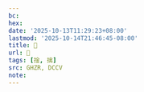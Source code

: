 ```yaml
---
bc:
hex:
date: '2025-10-13T11:29:23+08:00'
lastmod: '2025-10-14T21:46:45-08:00'
title: 󰡓
url: 󰡓
tags: [捦, 擒]
src: GHZR, DCCV
note:
---
```

